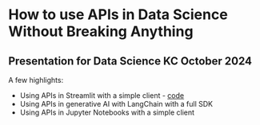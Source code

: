 # How to use APIs in Data Science Without Breaking Anything
## Presentation for Data Science KC October 2024

A few highlights:

* Using APIs in Streamlit with a simple client - [code](/notebooks_with_client)
* Using APIs in generative AI with LangChain with a full SDK
* Using APIs in Jupyter Notebooks with a simple client

